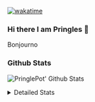 [![wakatime](https://wakatime.com/badge/user/abd317df-612e-44b4-8787-15db7b574b2f.svg)](https://wakatime.com/@abd317df-612e-44b4-8787-15db7b574b2f)
### Hi there I am Pringles 👋

Bonjourno

### Github Stats
![PringlePot' Github Stats](https://github-readme-stats.vercel.app/api?username=PringlePot&show_icons=true&theme=dark&count_private=true)

<details>
  <summary>Detailed Stats</summary>
    
<!--START_SECTION:waka-->
![Code Time](http://img.shields.io/badge/Code%20Time-442%20hrs-blue)

![Profile Views](http://img.shields.io/badge/Profile%20Views-5-blue)

![Lines of code](https://img.shields.io/badge/From%20Hello%20World%20I%27ve%20Written-110%20Thousand%20lines%20of%20code-blue)

**🐱 My GitHub Data** 

> 🏆 219 Contributions in the Year 2022
 > 
> 📦 90.8 kB Used in GitHub's Storage 
 > 
> 🚫 Not Opted to Hire
 > 
> 📜 10 Public Repositories 
 > 
> 🔑 11 Private Repositories  
 > 
**I'm an Early 🐤** 

```text
🌞 Morning    153 commits    ████░░░░░░░░░░░░░░░░░░░░░   18.02% 
🌆 Daytime    342 commits    ██████████░░░░░░░░░░░░░░░   40.28% 
🌃 Evening    354 commits    ██████████░░░░░░░░░░░░░░░   41.7% 
🌙 Night      0 commits      ░░░░░░░░░░░░░░░░░░░░░░░░░   0.0%

```
📅 **I'm Most Productive on Sunday** 

```text
Monday       167 commits    █████░░░░░░░░░░░░░░░░░░░░   19.67% 
Tuesday      73 commits     ██░░░░░░░░░░░░░░░░░░░░░░░   8.6% 
Wednesday    99 commits     ███░░░░░░░░░░░░░░░░░░░░░░   11.66% 
Thursday     112 commits    ███░░░░░░░░░░░░░░░░░░░░░░   13.19% 
Friday       81 commits     ██░░░░░░░░░░░░░░░░░░░░░░░   9.54% 
Saturday     141 commits    ████░░░░░░░░░░░░░░░░░░░░░   16.61% 
Sunday       176 commits    █████░░░░░░░░░░░░░░░░░░░░   20.73%

```


📊 **This Week I Spent My Time On** 

```text
⌚︎ Time Zone: Europe/Amsterdam

💬 Programming Languages: 
Go                       4 hrs 51 mins       ████████████░░░░░░░░░░░░░   51.46% 
TypeScript               3 hrs 5 mins        ████████░░░░░░░░░░░░░░░░░   32.76% 
JavaScript               19 mins             ░░░░░░░░░░░░░░░░░░░░░░░░░   3.44% 
Markdown                 14 mins             ░░░░░░░░░░░░░░░░░░░░░░░░░   2.6% 
Docker                   13 mins             ░░░░░░░░░░░░░░░░░░░░░░░░░   2.34%

🔥 Editors: 
GoLand                   5 hrs 16 mins       ██████████████░░░░░░░░░░░   55.87% 
WebStorm                 4 hrs 10 mins       ███████████░░░░░░░░░░░░░░   44.13%

🐱‍💻 Projects: 
Backend                  4 hrs 58 mins       █████████████░░░░░░░░░░░░   52.65% 
Frontend                 1 hr 52 mins        █████░░░░░░░░░░░░░░░░░░░░   19.79% 
workers-proxy            1 hr 42 mins        ████░░░░░░░░░░░░░░░░░░░░░   18.06% 
workers-test             35 mins             █░░░░░░░░░░░░░░░░░░░░░░░░   6.28% 
Viewer                   18 mins             ░░░░░░░░░░░░░░░░░░░░░░░░░   3.22%

💻 Operating System: 
Windows                  9 hrs 26 mins       █████████████████████████   100.0%

```

**I Mostly Code in Java** 

```text
Java                     7 repos             ███████████░░░░░░░░░░░░░░   43.75% 
JavaScript               2 repos             ███░░░░░░░░░░░░░░░░░░░░░░   12.5% 
TypeScript               2 repos             ███░░░░░░░░░░░░░░░░░░░░░░   12.5% 
Python                   1 repo              █░░░░░░░░░░░░░░░░░░░░░░░░   6.25% 
Kotlin                   1 repo              █░░░░░░░░░░░░░░░░░░░░░░░░   6.25%

```


**Timeline**

![Chart not found](https://raw.githubusercontent.com/PringlePot/PringlePot/main/charts/bar_graph.png) 


 Last Updated on 03/03/2022 00:54:43 UTC
<!--END_SECTION:waka-->

</details>
